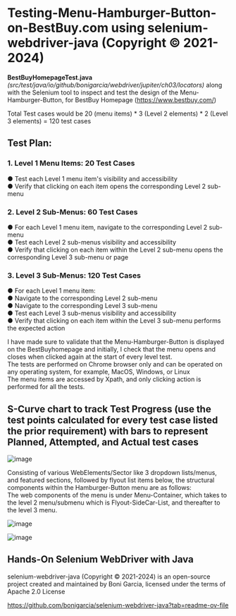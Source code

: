 # Testing-Menu-Hamburger-Button-on-BestBuy.com using selenium-webdriver-java (Copyright © 2021-2024)

**BestBuyHomepageTest.java** _(src/test/java/io/github/bonigarcia/webdriver/jupiter/ch03/locators)_ along with the Selenium tool to inspect and test the design of the Menu-Hamburger-Button, for BestBuy Homepage (https://www.bestbuy.com/)  

Total Test cases would be 20 (menu items) * 3 (Level 2 elements) * 2 (Level 3 elements) = 120 test cases  

## Test Plan:
### 1. Level 1 Menu Items: 20 Test Cases  
● Test each Level 1 menu item's visibility and accessibility  
● Verify that clicking on each item opens the corresponding Level 2 sub-menu  
### 2. Level 2 Sub-Menus: 60 Test Cases  
● For each Level 1 menu item, navigate to the corresponding Level 2 sub-menu  
● Test each Level 2 sub-menus visibility and accessibility  
● Verify that clicking on each item within the Level 2 sub-menu opens the corresponding Level 3 sub-menu or page  
### 3. Level 3 Sub-Menus: 120 Test Cases  
● For each Level 1 menu item:  
● Navigate to the corresponding Level 2 sub-menu  
● Navigate to the corresponding Level 3 sub-menu  
● Test each Level 3 sub-menus visibility and accessibility  
● Verify that clicking on each item within the Level 3 sub-menu performs the expected action  

I have made sure to validate that the Menu-Hamburger-Button is displayed on the BestBuyhomepage and initially, I check that the menu opens and closes when clicked again at the start of every level test.  
The tests are performed on Chrome browser only and can be operated on any operating system, for example, MacOS, Windows, or Linux  
The menu items are accessed by Xpath, and only clicking action is performed for all the tests.  

## S-Curve chart to track Test Progress (use the test points calculated for every test case listed the prior requirement) with bars to represent Planned, Attempted, and Actual test cases

![image](https://github.com/BhavyaChawlaGit/Testing-Menu-Hamburger-Button-on-BestBuy.com/assets/112718303/ab642493-6b5e-4e97-b04a-e199b9d8cb57)


Consisting of various WebElements/Sector like 3 dropdown lists/menus, and featured sections, followed by flyout list items below, the structural components within the Hamburger-Button menu are as follows:  
The web components of the menu is under Menu-Container, which takes to the level 2 menu/submenu which is Flyout-SideCar-List, and thereafter to the level 3 menu.  

![image](https://github.com/BhavyaChawlaGit/Testing-Menu-Hamburger-Button-on-BestBuy.com/assets/112718303/54ad6d2c-bbfc-4f22-869b-47451abc2430)


![image](https://github.com/BhavyaChawlaGit/Testing-Menu-Hamburger-Button-on-BestBuy.com/assets/112718303/d435757a-1000-4106-8a7c-cfab29abd212)

## Hands-On Selenium WebDriver with Java
selenium-webdriver-java (Copyright © 2021-2024) is an open-source project created and maintained by Boni Garcia, licensed under the terms of Apache 2.0 License  

https://github.com/bonigarcia/selenium-webdriver-java?tab=readme-ov-file